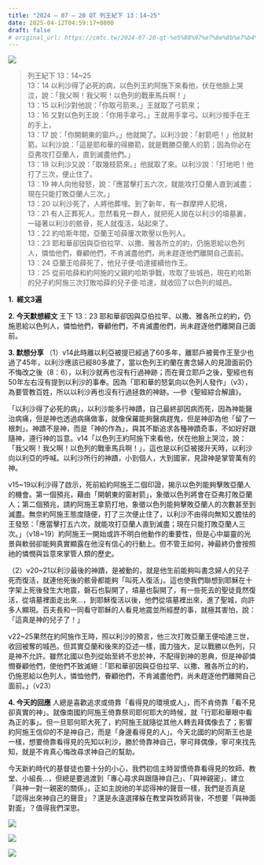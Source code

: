 ```yaml
---
title: "2024 – 07 – 20 QT 列王紀下 13：14~25"
date: 2025-04-12T04:59:17+0800
draft: false
# original_url: https://cmtc.tw/2024-07-20-qt-%e5%88%97%e7%8e%8b%e7%b4%80%e4%b8%8b-13%ef%bc%9a1425
---
```


![](/images/qt.jpg)
> 列王紀下 13：14\~25  
> 13：14 以利沙得了必死的病，以色列王約阿施下來看他，伏在他臉上哭泣，說：「我父啊！我父啊！以色列的戰車馬兵啊！」  
> 13：15 以利沙對他說：「你取弓箭來。」王就取了弓箭來；  
> 13：16 又對以色列王說：「你用手拿弓。」王就用手拿弓。以利沙按手在王的手上，  
> 13：17 說：「你開朝東的窗戶。」他就開了。以利沙說：「射箭吧！」他就射箭。以利沙說：「這是耶和華的得勝箭，就是戰勝亞蘭人的箭；因為你必在亞弗攻打亞蘭人，直到滅盡他們。」  
> 13：18 以利沙又說：「取幾枝箭來。」他就取了來。以利沙說：「打地吧！他打了三次，便止住了。  
> 13：19 神人向他發怒，說：「應當擊打五六次，就能攻打亞蘭人直到滅盡；現在只能打敗亞蘭人三次。」  
> 13：20 以利沙死了，人將他葬埋。到了新年，有一群摩押人犯境，  
> 13：21 有人正葬死人，忽然看見一群人，就把死人拋在以利沙的墳墓裏，一碰著以利沙的骸骨，死人就復活，站起來了。  
> 13：22 約哈斯年間，亞蘭王哈薛屢次欺壓以色列人。  
> 13：23 耶和華卻因與亞伯拉罕、以撒、雅各所立的約，仍施恩給以色列人，憐恤他們，眷顧他們，不肯滅盡他們，尚未趕逐他們離開自己面前。  
> 13：24 亞蘭王哈薛死了，他兒子便‧哈達接續他作王。  
> 13：25 從前哈薛和約阿施的父親約哈斯爭戰，攻取了些城邑，現在約哈斯的兒子約阿施三次打敗哈薛的兒子便‧哈達，就收回了以色列的城邑。

**1.  經文3遍**

**2. 今天默想經文**
王下 13：23 耶和華卻因與亞伯拉罕、以撒、雅各所立的約，仍施恩給以色列人，憐恤他們，眷顧他們，不肯滅盡他們，尚未趕逐他們離開自己面前。

**3. 默想分享**
（1）v14此時離以利亞被提已經過了60多年，離耶戶被膏作王至少也過了45年，以利沙應該已經80多歲了，當以色列王約蘭在書念婦人的見證面前仍不悔改之後（8：6），以利沙就再也沒有行過神跡；而在膏立耶戶之後，聖經也有50年左右沒有提到以利沙的事奉。因為「耶和華的怒氣向以色列人發作」（v3），為要管教百姓，所以以利沙再也沒有行過拯救的神跡。—參《聖經綜合解讀》。

「以利沙得了必死的病」，以利沙能多行神蹟，自己最終卻因病而死，因為神能醫治病痛，但是神也透過病痛做事，就像保羅能夠醫病趕鬼，但是神卻為他「留了一根刺」。神蹟不是神，而是「神的作為」，與其不斷追求各種神蹟奇事，不如好好跟隨神，遵行神的旨意。v14「以色列王約阿施下來看他，伏在他臉上哭泣，說：「我父啊！我父啊！以色列的戰車馬兵啊！」，這也是以利亞被接升天時，以利沙向以利亞的呼喊。以利沙所行的神蹟，小到個人，大到國家，見證神是掌管萬有的神。

v15\~19以利沙得了啟示，死前給約阿施王二個印證，揭示以色列能夠擊敗亞蘭人的機會。第一個預兆，藉由「開朝東的窗射箭」，象徵以色列將會在亞弗打敗亞蘭人；第二個預兆，請約阿施王拿箭打地，象徵以色列能夠擊敗亞蘭人的次數甚至到滅盡。無奈約阿施王態度隨便，打了三次便止住了，以利沙不由得向無知又膽怯的王發怒：「應當擊打五六次，就能攻打亞蘭人直到滅盡；現在只能打敗亞蘭人三次。」（v18\~19）約阿施王一開始或許不明白他動作的重要性，但是心中屬靈的光景與軟弱卻能夠真實顯露在他沒有信心的行動上。但不管王如何，神最終仍會按照祂的憐憫與旨意來掌管人類的歷史。

（2）v20\~21以利沙最後的神蹟，是被動的，就是他生前能夠叫書念婦人的兒子死而復活，就連他死後的骸骨都能夠「叫死人復活」。這也使我們聯想到耶穌在十字架上死後發生大地震，磐石也裂開了，墳墓也裂開了，有一些死去的聖徒竟然復活，從墳墓裡面走出來…，到耶穌復活以後，他們從墳墓裡出來，進了聖城，向許多人顯現。百夫長和一同看守耶穌的人看見地震並所經歷的事，就極其害怕，說：「這真是神的兒子了！」

v22\~25果然在約阿施作王時，照以利沙的預言，他三次打敗亞蘭王便哈達三世，收回被奪的城邑。但其實亞蘭和後來的亞述一樣，國力強大，足以戰勝以色列，只是神不允許。雖然北國以色列從始至終不忠於神，不配得到神的恩典，但是神卻憐憫眷顧他們，使他們不致滅絕：「耶和華卻因與亞伯拉罕、以撒、雅各所立的約，仍施恩給以色列人，憐恤他們，眷顧他們，不肯滅盡他們，尚未趕逐他們離開自己面前。」（v23）

**4. 今天的回應**
人總是喜歡追求或倚靠「看得見的環境或人」，而不肯倚靠「看不見卻真實的神」。就像南國約阿施王倚靠祭司耶何耶大的時候，就「行耶和華眼中看為正的事」。但一旦耶何耶大死了，約阿施王就隨從其他人轉去拜偶像去了；影響約阿施王信仰的不是神自己，而是「身邊看得見的人」。今天北國的約阿斯王也是一樣，想要倚靠看得見的先知以利沙，勝於倚靠神自己，寧可拜偶像，寧可來找先知，就是不肯真心悔改尋求神自己的幫助。

今天新約時代的基督徒也要十分的小心，我們初信主時習慣倚靠看得見的牧師、教堂、小組長…，但總是要過渡到「專心尋求與跟隨神自己」、「與神親密」、建立「與神一對一親密的關係」，正如主說祂的羊認得神的聲音一樣，我們是否真是「認得出來神自己的聲音」？還是永遠選擇躲在教堂與牧師背後，不想要「與神面對面」？值得我們深思。

![](/images/201109sp2-1-1.jpg)

![](/images/以利沙神蹟.jpg)

[![](/images/kings.jpg)](https://i0.wp.com/bibleeveryone.com/img/kings.jpg?ssl=1)

